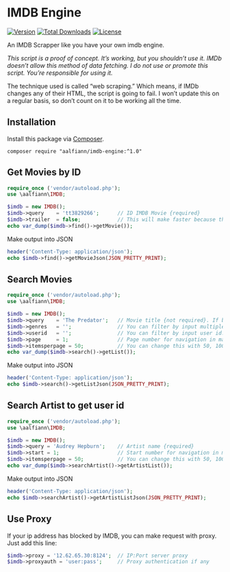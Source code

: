 # IMDB Engine

[![Version](https://img.shields.io/badge/latest-1.0.7-green.svg)](https://github.com/aalfiann/imdb-engine)
[![Total Downloads](https://poser.pugx.org/aalfiann/imdb-engine/downloads)](https://packagist.org/packages/aalfiann/imdb-engine)
[![License](https://poser.pugx.org/aalfiann/imdb-engine/license)](https://github.com/aalfiann/imdb-engine/blob/HEAD/LICENSE.md)

An IMDB Scrapper like you have your own imdb engine.

*This script is a proof of concept. It’s working, but you shouldn’t use it. IMDb doesn’t allow this method of data fetching. I do not use or promote this script. You’re responsible for using it.*

The technique used is called “web scraping.” Which means, if IMDb changes any of their HTML, the script is going to fail. I won’t update this on a regular basis, so don’t count on it to be working all the time.

## Installation

Install this package via [Composer](https://getcomposer.org/).
```
composer require "aalfiann/imdb-engine:^1.0"
```

## Get Movies by ID

```php
require_once ('vendor/autoload.php');
use \aalfiann\IMDB;

$imdb = new IMDB();
$imdb->query    = 'tt3829266';      // ID IMDB Movie {required}
$imdb->trailer  = false;            // This will make faster because there is no second request to get video trailer. Default value is true.
echo var_dump($imdb->find()->getMovie());
```

Make output into JSON
```php
header('Content-Type: application/json');
echo $imdb->find()->getMovieJson(JSON_PRETTY_PRINT);
```

## Search Movies

```php
require_once ('vendor/autoload.php');
use \aalfiann\IMDB;

$imdb = new IMDB();
$imdb->query    = 'The Predator';   // Movie title {not required}. If blank then will show the new popular movies. The title must be don't include year or only conjunctions.
$imdb->genres   = '';               // You can filter by input multiple genres with commas separated
$imdb->userid   = '';               // You can filter by input user id. Ex. Jackie Chan user id is >> nm0000329
$imdb->page     = 1;                // Page number for navigation in many results.
$imdb->itemsperpage = 50;           // You can change this with 50, 100 and 250. Default is 50.
echo var_dump($imdb->search()->getList());
```

Make output into JSON
```php
header('Content-Type: application/json');
echo $imdb->search()->getListJson(JSON_PRETTY_PRINT);
```

## Search Artist to get user id

```php
require_once ('vendor/autoload.php');
use \aalfiann\IMDB;

$imdb = new IMDB();
$imdb->query = 'Audrey Hepburn';    // Artist name {required}
$imdb->start = 1;                   // Start number for navigation in many results. 
$imdb->itemsperpage = 50;           // You can change this with 50, 100 and 250. Default is 50.
echo var_dump($imdb->searchArtist()->getArtistList());
```

Make output into JSON
```php
header('Content-Type: application/json');
echo $imdb->searchArtist()->getArtistListJson(JSON_PRETTY_PRINT);
```

## Use Proxy

If your ip address has blocked by IMDB, you can make request with proxy.  
Just add this line:
```php
$imdb->proxy = '12.62.65.30:8124';  // IP:Port server proxy
$imdb->proxyauth = 'user:pass';     // Proxy authentication if any
```